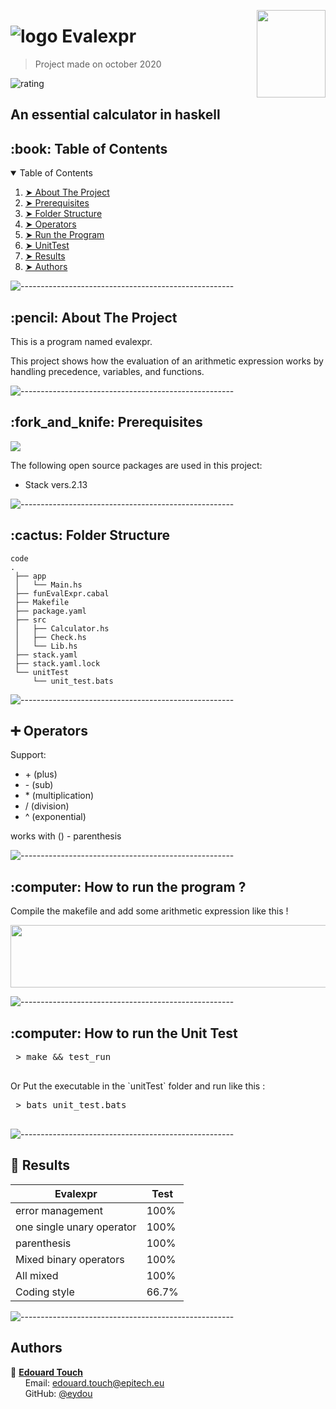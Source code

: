 <img src="https://cdn.icon-icons.com/icons2/1153/PNG/512/1486564177-finance-finance-calculator_81497.png" width="110" 
     height="140" align="right" />
# ![logo](https://github.com/rikvdkleij/intellij-haskell/blob/master/logo/icon_intellij_haskell_32.png) Evalexpr
> Project made on october 2020

![rating](https://img.shields.io/badge/notation-★★★★★-brightgreen)

<h2> An essential calculator in haskell </h2>

<!-- TABLE OF CONTENTS -->
<h2 id="table-of-contents"> :book: Table of Contents</h2>

<details open="open">
  <summary>Table of Contents</summary>
  <ol>
    <li><a href="#about-the-project"> ➤ About The Project</a></li>
    <li><a href="#prerequisites"> ➤ Prerequisites</a></li>
    <li><a href="#folder-structure"> ➤ Folder Structure</a></li>
    <li><a href="#operators"> ➤ Operators</a></li>
    <li><a href="#Run"> ➤ Run the Program</a></li>
    <li><a href="#UnitTest"> ➤ UnitTest</a></li>
    <li><a href="#Results"> ➤ Results</a></li>
    <li><a href="#Authors"> ➤ Authors</a></li>
  </ol>
</details>

![-----------------------------------------------------](https://raw.githubusercontent.com/andreasbm/readme/master/assets/lines/rainbow.png)

<h2 id="about-the-project"> :pencil: About The Project</h2>

<p align="justify"> 
This is a program named evalexpr.
     
This project shows how the evaluation of an arithmetic expression works by handling precedence, variables, and functions.
</p>

![-----------------------------------------------------](https://raw.githubusercontent.com/andreasbm/readme/master/assets/lines/rainbow.png)


<!-- PREREQUISITES -->
<h2 id="prerequisites"> :fork_and_knife: Prerequisites</h2>
<img src="https://img.shields.io/badge/Haskell-5D4F85?style=for-the-badge&logo=haskell&logoColor=white" />

The following open source packages are used in this project:
* Stack vers.2.13

![-----------------------------------------------------](https://raw.githubusercontent.com/andreasbm/readme/master/assets/lines/rainbow.png)

<h2 id="folder-structure"> :cactus: Folder Structure</h2>

    code
    .
     ├── app
     │   └── Main.hs
     ├── funEvalExpr.cabal
     ├── Makefile
     ├── package.yaml
     ├── src
     │   ├── Calculator.hs
     │   ├── Check.hs
     │   └── Lib.hs
     ├── stack.yaml
     ├── stack.yaml.lock
     └── unitTest
         └── unit_test.bats

![-----------------------------------------------------](https://raw.githubusercontent.com/andreasbm/readme/master/assets/lines/rainbow.png)

<h2 id="Operators"> ➕ Operators</h2>

Support:
* \+ (plus)
* \- (sub)
* \* (multiplication)
* / (division)
* ^ (exponential)

works with () - parenthesis

![-----------------------------------------------------](https://raw.githubusercontent.com/andreasbm/readme/master/assets/lines/rainbow.png)

<h2 id="Run"> :computer: How to run the program ?</h2>

<p align="justify"> 
Compile the makefile and add some arithmetic expression like this !
</p>

<img src="https://github.com/Eydou/FUN_evalexpr/blob/master/term.png" width="1000" 
     height="100" />

![-----------------------------------------------------](https://raw.githubusercontent.com/andreasbm/readme/master/assets/lines/rainbow.png)

<h2 id="UnitTest"> :computer: How to run the Unit Test</h2>

<p align="justify"> 
 <pre>
 > make && test_run
 </pre>
Or Put the executable in the `unitTest` folder and run like this :
</p>
 <pre>
 > bats unit_test.bats
 </pre>

![-----------------------------------------------------](https://raw.githubusercontent.com/andreasbm/readme/master/assets/lines/rainbow.png)

<h2 id="Results"> 🧮 Results</h2>

| Evalexpr | Test |
| --- | --- |
| error management | 100% |
| one single unary operator | 100% |
| parenthesis | 100% |
| Mixed binary operators | 100% |
| All mixed | 100% |
| Coding style | 66.7% |

![-----------------------------------------------------](https://raw.githubusercontent.com/andreasbm/readme/master/assets/lines/rainbow.png)

## Authors

 
 :boy: **[Edouard Touch](https://github.com/Eydou)** <br>
  &nbsp;&nbsp;&nbsp;&nbsp;&nbsp; Email: <a>edouard.touch@epitech.eu</a> <br>
  &nbsp;&nbsp;&nbsp;&nbsp;&nbsp; GitHub: <a href="https://github.com/eydou">@eydou</a> <br>
</p>
 
[6.1]: http://i.imgur.com/0o48UoR.png (Follow me !)
